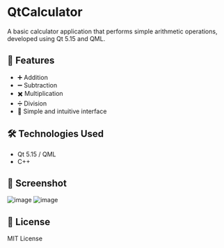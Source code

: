 # QtCalculator

A basic calculator application that performs simple arithmetic operations, developed using Qt 5.15 and QML.

## 🚀 Features

- ➕ Addition
- ➖ Subtraction
- ✖️ Multiplication
- ➗ Division
- 🧮 Simple and intuitive interface

## 🛠️ Technologies Used

- Qt 5.15 / QML
- C++

## 📸 Screenshot

<!-- Add screenshot here -->
![image](https://github.com/user-attachments/assets/11e02ac1-e940-4ac8-9dd2-5dc447d7e3d1)
![image](https://github.com/user-attachments/assets/abee2421-cb56-4290-95e5-06724b085b28)

## 📄 License

MIT License
